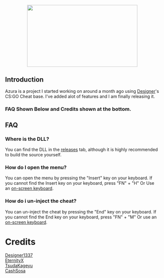 <p align="center">
  <img width="360" height="202.5" src="https://i.imgur.com/0YUNZNS.png">
</p>

## Introduction
Azura is a project I started working on around a month ago using [Designer](https://github.com/designer1337)'s CS:GO Cheat base. I've added alot of features and I am finally releasing it.
### FAQ Shown Below and Credits shown at the bottom.

## FAQ
### Where is the DLL?
You can find the DLL in the [releases](https://github.com/cazamir/Azura/releases) tab, although it is highly recommended to build the source yourself.

### How do I open the menu?
You can open the menu by pressing the "Insert" key on your keyboard. If you cannot find the Insert key on your keyboard, press "FN" + "H" Or Use an [on-screen keyboard](https://learn.microsoft.com/en-us/windows/iot/iot-enterprise/os-features/on-screen-keyboard#enable-on-screen-keyboard).

### How do i un-inject the cheat?
You can un-inject the cheat by pressing the "End" key on your keyboard. If you cannot find the End key on your keyboard, press "FN" + "M" Or use an [on-screen keyboard](https://learn.microsoft.com/en-us/windows/iot/iot-enterprise/os-features/on-screen-keyboard#enable-on-screen-keyboard).

# Credits
[Designer1337](https://github.com/designer1337) <br />
[EternityX](https://github.com/eternityx) <br />
[TsudaKageyu](https://github.com/TsudaKageyu) <br />
[CashSosa](https://www.unknowncheats.me/forum/members/2669363.html) <br />
